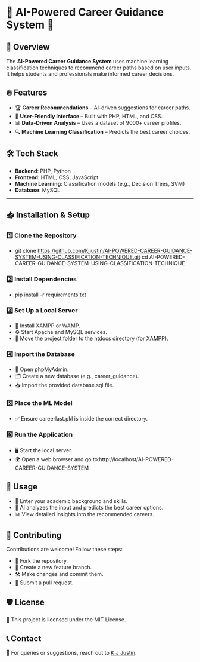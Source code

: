 # 🚀 AI-Powered Career Guidance System 🎯

## 📌 Overview
The **AI-Powered Career Guidance System** uses machine learning classification techniques to recommend career paths based on user inputs. It helps students and professionals make informed career decisions.

## 🔥 Features
- 🏆 **Career Recommendations** – AI-driven suggestions for career paths.
- 🎨 **User-Friendly Interface** – Built with PHP, HTML, and CSS.
- 📊 **Data-Driven Analysis** – Uses a dataset of 9000+ career profiles.
- 🔍 **Machine Learning Classification** – Predicts the best career choices.

## 🛠 Tech Stack
- **Backend**: PHP, Python  
- **Frontend**: HTML, CSS, JavaScript  
- **Machine Learning**: Classification models (e.g., Decision Trees, SVM)  
- **Database**: MySQL  

---

## 📥 Installation & Setup

### 1️⃣ Clone the Repository  
- git clone https://github.com/Kjjustin/AI-POWERED-CAREER-GUIDANCE-SYSTEM-USING-CLASSIFICATION-TECHNIQUE.git
cd AI-POWERED-CAREER-GUIDANCE-SYSTEM-USING-CLASSIFICATION-TECHNIQUE
### 2️⃣ Install Dependencies
- pip install -r requirements.txt
### 3️⃣ Set Up a Local Server
- 🚀 Install XAMPP or WAMP.
- ⚙️ Start Apache and MySQL services.
- 📂 Move the project folder to the htdocs directory (for XAMPP).
 ### 4️⃣ Import the Database
- 🔗 Open phpMyAdmin.
- 🗂 Create a new database (e.g., career_guidance).
- 📥 Import the provided database.sql file.
### 5️⃣ Place the ML Model
- ✅ Ensure careerlast.pkl is inside the correct directory.
### 6️⃣ Run the Application
- 🖥 Start the local server.
- 🌍 Open a web browser and go to:http://localhost/AI-POWERED-CAREER-GUIDANCE-SYSTEM
## 🎯 Usage
- 📝 Enter your academic background and skills.
- 🤖 AI analyzes the input and predicts the best career options.
- 📊 View detailed insights into the recommended careers.
## 🤝 Contributing
Contributions are welcome! Follow these steps:

- 🍴 Fork the repository.
- 🌱 Create a new feature branch.
- 🛠 Make changes and commit them.
- 🔄 Submit a pull request.
## 🛡 License
📜 This project is licensed under the MIT License.

## 📞 Contact
📩 For queries or suggestions, reach out to [K J Justin](https://github.com/Kjjustin/AI-POWERED-CAREER-GUIDANCE-SYSTEM-USING-CLASSIFICATION-TECHNIQUE/issues).

